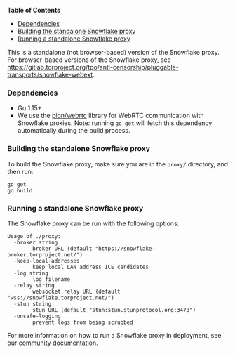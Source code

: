 <!-- START doctoc generated TOC please keep comment here to allow auto update -->
<!-- DON'T EDIT THIS SECTION, INSTEAD RE-RUN doctoc TO UPDATE -->
**Table of Contents**

- [Dependencies](#dependencies)
- [Building the standalone Snowflake proxy](#building-the-standalone-snowflake-proxy)
- [Running a standalone Snowflake proxy](#running-a-standalone-snowflake-proxy)

<!-- END doctoc generated TOC please keep comment here to allow auto update -->

This is a standalone (not browser-based) version of the Snowflake proxy. For browser-based versions of the Snowflake proxy, see https://gitlab.torproject.org/tpo/anti-censorship/pluggable-transports/snowflake-webext.

### Dependencies

- Go 1.15+
- We use the [pion/webrtc](https://github.com/pion/webrtc) library for WebRTC communication with Snowflake proxies. Note: running `go get` will fetch this dependency automatically during the build process.

### Building the standalone Snowflake proxy

To build the Snowflake proxy, make sure you are in the `proxy/` directory, and then run:

```
go get
go build
```

### Running a standalone Snowflake proxy

The Snowflake proxy can be run with the following options:
```
Usage of ./proxy:
  -broker string
        broker URL (default "https://snowflake-broker.torproject.net/")
  -keep-local-addresses
        keep local LAN address ICE candidates
  -log string
        log filename
  -relay string
        websocket relay URL (default "wss://snowflake.torproject.net/")
  -stun string
        stun URL (default "stun:stun.stunprotocol.org:3478")
  -unsafe-logging
        prevent logs from being scrubbed
```

For more information on how to run a Snowflake proxy in deployment, see our [community documentation](https://community.torproject.org/relay/setup/snowflake/standalone/).
